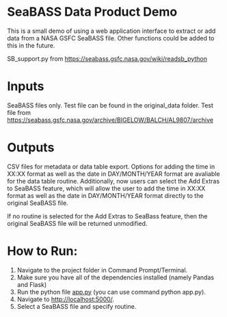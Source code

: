 # SeaBASS Data Product Demo
This is a small demo of using a web application interface to extract or add data from a NASA GSFC SeaBASS file. Other functions could be added to this in the future. 

SB_support.py from https://seabass.gsfc.nasa.gov/wiki/readsb_python

# Inputs
SeaBASS files only. Test file can be found in the original_data folder. 
Test file from https://seabass.gsfc.nasa.gov/archive/BIGELOW/BALCH/AL9807/archive

# Outputs 
CSV files for metadata or data table export. Options for adding the time in XX:XX format as well as the date in DAY/MONTH/YEAR format are avaliable for the data table routine. Additionally, now users can select the Add Extras to SeaBASS feature, which will allow the user to add the time in XX:XX format as well as the date in DAY/MONTH/YEAR format directly to the original SeaBASS file. 

If no routine is selected for the Add Extras to SeaBass feature, then the original SeaBASS file will be returned unmodified. 

# How to Run: 
1. Navigate to the project folder in Command Prompt/Terminal.
2. Make sure you have all of the dependencies installed (namely Pandas and Flask)
3. Run the python file [app.py](http://app.py) (you can use command python app.py).
4. Navigate to [http://localhost:5000/](http://localhost:5000/).
5. Select a SeaBASS file and specify routine. 

